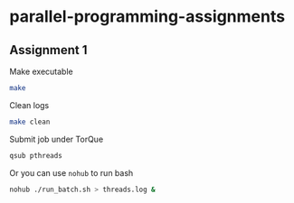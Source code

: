 # parallel-programming-assignments

## Assignment 1

Make executable
```bash
make
```

Clean logs

```bash
make clean
```

Submit job under TorQue

```bash
qsub pthreads
```

Or you can use `nohub` to run bash

```bash
nohub ./run_batch.sh > threads.log &
```

